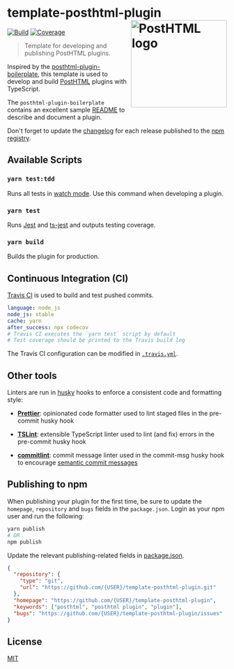 # template-posthtml-plugin <img align="right" width="220" height="200" title="PostHTML logo" src="http://posthtml.github.io/posthtml/logo.svg">

[![Build][build]][build-badge]
[![Coverage][codecov-shield]][codecov]

> Template for developing and publishing PostHTML plugins.

Inspired by the [posthtml-plugin-boilerplate](https://github.com/posthtml/posthtml-plugin-boilerplate), this template is used to develop and build [PostHTML](https://github.com/posthtml) plugins with TypeScript.

The `posthtml-plugin-boilerplate` contains an excellent sample [README](https://github.com/posthtml/posthtml-plugin-boilerplate/blob/master/readme.md) to describe and document a plugin.

Don't forget to update the [changelog](CHANGELOG.md) for each release published to the [npm registry](https://www.npmjs.com/).

## Available Scripts

### `yarn test:tdd`

Runs all tests in [watch mode](https://jestjs.io/docs/en/cli#watch). Use this command when developing a plugin.

### `yarn test`

Runs [Jest](https://jestjs.io/) and [ts-jest](https://github.com/kulshekhar/ts-jest) and outputs testing coverage.

### `yarn build`

Builds the plugin for production.

## Continuous Integration (CI)

[Travis CI](https://travis-ci.org/) is used to build and test pushed commits.

```yaml
language: node_js
node_js: stable
cache: yarn
after_success: npx codecov
# Travis CI executes the `yarn test` script by default
# Test coverage should be printed to the Travis build log
```

The Travis CI configuration can be modified in [`.travis.yml`](.travis.yml).

## Other tools

Linters are run in [husky](https://github.com/typicode/husky) hooks to enforce a consistent code and formatting style:

- **[Prettier](https://prettier.io/)**: opinionated code formatter used to lint staged files in the pre-commit husky hook

- **[TSLint](https://github.com/palantir/tslint)**: extensible TypeScript linter used to lint (and fix) errors in the pre-commit husky hook

- **[commitlint](https://github.com/conventional-changelog/commitlint)**: commit message linter used in the commit-msg husky hook to encourage [semantic commit messages](https://seesparkbox.com/foundry/semantic_commit_messages)

## Publishing to npm

When publishing your plugin for the first time, be sure to update the `homepage`, `repository` and `bugs` fields in the `package.json`. Login as your npm user and run the following:

```bash
yarn publish
# OR
npm publish
```

Update the relevant publishing-related fields in [package.json](package.json).

```json
{
  "repository": {
    "type": "git",
    "url": "https://github.com/{USER}/template-posthtml-plugin.git"
  },
  "homepage": "https://github.com/{USER}/template-posthtml-plugin",
  "keywords": ["posthtml", "posthtml plugin", "plugin"],
  "bugs": "https://github.com/{USER}/template-posthtml-plugin/issues"
}
```

## License

[MIT](LICENSE)

[build]: https://travis-ci.com/metonym/template-posthtml-plugin.svg?branch=master
[build-badge]: https://travis-ci.com/metonym/template-posthtml-plugin
[codecov]: https://codecov.io/gh/metonym/template-posthtml-plugin
[codecov-shield]: https://img.shields.io/codecov/c/github/metonym/template-posthtml-plugin.svg
